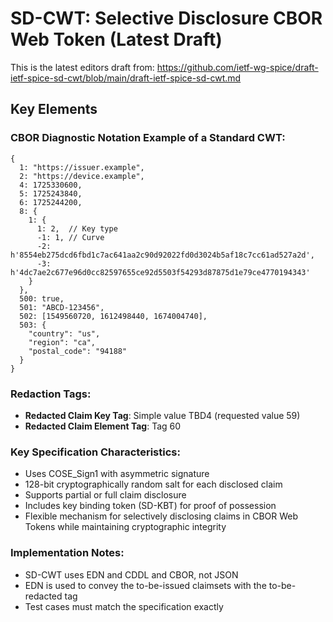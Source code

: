 # SD-CWT: Selective Disclosure CBOR Web Token (Latest Draft)

This is the latest editors draft from: https://github.com/ietf-wg-spice/draft-ietf-spice-sd-cwt/blob/main/draft-ietf-spice-sd-cwt.md

## Key Elements

### CBOR Diagnostic Notation Example of a Standard CWT:
```cbor
{
  1: "https://issuer.example",
  2: "https://device.example", 
  4: 1725330600,
  5: 1725243840,
  6: 1725244200,
  8: {
    1: {
      1: 2,  // Key type
      -1: 1, // Curve
      -2: h'8554eb275dcd6fbd1c7ac641aa2c90d92022fd0d3024b5af18c7cc61ad527a2d',
      -3: h'4dc7ae2c677e96d0cc82597655ce92d5503f54293d87875d1e79ce4770194343'
    }
  },
  500: true,
  501: "ABCD-123456",
  502: [1549560720, 1612498440, 1674004740],
  503: {
    "country": "us",
    "region": "ca", 
    "postal_code": "94188"
  }
}
```

### Redaction Tags:
- **Redacted Claim Key Tag**: Simple value TBD4 (requested value 59)
- **Redacted Claim Element Tag**: Tag 60

### Key Specification Characteristics:
- Uses COSE_Sign1 with asymmetric signature
- 128-bit cryptographically random salt for each disclosed claim
- Supports partial or full claim disclosure
- Includes key binding token (SD-KBT) for proof of possession
- Flexible mechanism for selectively disclosing claims in CBOR Web Tokens while maintaining cryptographic integrity

### Implementation Notes:
- SD-CWT uses EDN and CDDL and CBOR, not JSON
- EDN is used to convey the to-be-issued claimsets with the to-be-redacted tag
- Test cases must match the specification exactly